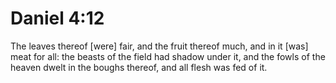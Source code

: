 # Daniel 4:12

The leaves thereof [were] fair, and the fruit thereof much, and in it [was] meat for all: the beasts of the field had shadow under it, and the fowls of the heaven dwelt in the boughs thereof, and all flesh was fed of it.